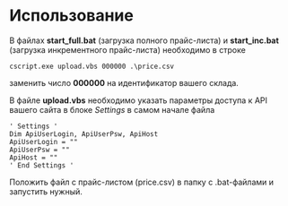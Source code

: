 Использование
=============

В файлах **start_full.bat** (загрузка полного прайс-листа) и **start_inc.bat** (загрузка инкрементного прайс-листа) необходимо в строке

	cscript.exe upload.vbs 000000 .\price.csv
заменить число **000000** на идентификатор вашего склада.

В файле **upload.vbs** необходимо указать параметры доступа к API вашего сайта в блоке *Settings* в самом начале файла

	' Settings '
	Dim ApiUserLogin, ApiUserPsw, ApiHost
	ApiUserLogin = ""
	ApiUserPsw = ""
	ApiHost = ""
	' End Settings '

Положить файл с прайс-листом (price.csv) в папку с .bat-файлами и запустить нужный. 

